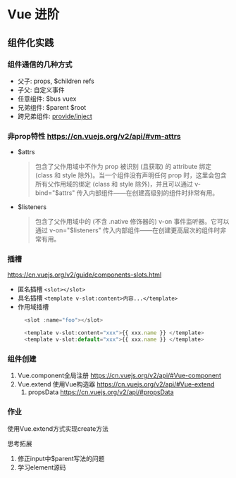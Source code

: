 # Vue 进阶

## 组件化实践

### 组件通信的几种方式

- 父子: props, $children refs
- 子父: 自定义事件
- 任意组件: $bus vuex
- 兄弟组件: $parent $root
- 跨兄弟组件: [provide/inject](https://cn.vuejs.org/v2/api/#provide-inject)

### 非prop特性 https://cn.vuejs.org/v2/api/#vm-attrs

- $attrs
  > 包含了父作用域中不作为 prop 被识别 (且获取) 的 attribute 绑定 (class 和 style 除外)。当一个组件没有声明任何 prop 时，这里会包含所有父作用域的绑定 (class 和 style 除外)，并且可以通过 v-bind="$attrs" 传入内部组件——在创建高级别的组件时非常有用。
- $listeners
  > 包含了父作用域中的 (不含 .native 修饰器的) v-on 事件监听器。它可以通过 v-on="$listeners" 传入内部组件——在创建更高层次的组件时非常有用。



### 插槽

https://cn.vuejs.org/v2/guide/components-slots.html

- 匿名插槽  `<slot></slot>`
- 具名插槽  `<template v-slot:content>内容...</template>`
- 作用域插槽  
    ```js
      <slot :name="foo"></slot>

      <template v-slot:content="xxx">{{ xxx.name }} </template>
      <template v-slot:default="xxx">{{ xxx.name }} </template>
    ```

### 组件创建

1.  Vue.component全局注册 https://cn.vuejs.org/v2/api/#Vue-component 
2.  Vue.extend 使用Vue构造器 https://cn.vuejs.org/v2/api/#Vue-extend 
    1.  propsData https://cn.vuejs.org/v2/api/#propsData


### 作业

使用Vue.extend方式实现create方法

思考拓展
1.  修正input中$parent写法的问题
2.  学习element源码

